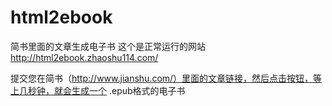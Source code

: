 # html2ebook
简书里面的文章生成电子书
这个是正常运行的网站
http://html2ebook.zhaoshu114.com/

提交您在简书（http://www.jianshu.com/）里面的文章链接，然后点击按钮，等上几秒钟，就会生成一个 .epub格式的电子书
